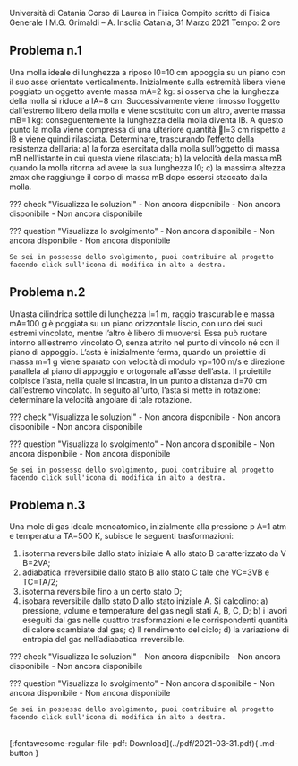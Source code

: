 Università di Catania
Corso di Laurea in Fisica
Compito scritto di Fisica Generale I
M.G. Grimaldi – A. Insolia
Catania, 31 Marzo 2021
Tempo: 2 ore

## Problema n.1
Una molla ideale di lunghezza a riposo l0=10 cm appoggia su un piano con il suo asse orientato
verticalmente. Inizialmente sulla estremità libera viene poggiato un oggetto avente massa mA=2
kg: si osserva che la lunghezza della molla si riduce a lA=8 cm. Successivamente viene rimosso
l’oggetto dall’estremo libero della molla e viene sostituito con un altro, avente massa mB=1 kg:
conseguentemente la lunghezza della molla diventa lB. A questo punto la molla viene compressa di
una ulteriore quantità l=3 cm rispetto a lB e viene quindi rilasciata. Determinare, trascurando
l’effetto della resistenza dell’aria:
a) la forza esercitata dalla molla sull’oggetto di massa mB nell’istante in cui questa viene rilasciata;
b) la velocità della massa mB quando la molla ritorna ad avere la sua lunghezza l0;
c) la massima altezza zmax che raggiunge il corpo di massa mB dopo essersi staccato dalla molla.

??? check "Visualizza le soluzioni"
    - Non ancora disponibile
    - Non ancora disponibile
    - Non ancora disponibile

??? question "Visualizza lo svolgimento"
    - Non ancora disponibile
    - Non ancora disponibile
    - Non ancora disponibile
    
    Se sei in possesso dello svolgimento, puoi contribuire al progetto facendo click sull'icona di modifica in alto a destra.

## Problema n.2
Un’asta cilindrica sottile di lunghezza l=1 m, raggio trascurabile e massa mA=100 g è poggiata su un
piano orizzontale liscio, con uno dei suoi estremi vincolato, mentre l’altro è libero di muoversi.
Essa può ruotare intorno all’estremo vincolato O, senza attrito nel punto di vincolo né con il piano
di appoggio. L’asta è inizialmente ferma, quando un proiettile di massa m=1 g viene sparato con
velocità di modulo vp=100 m/s e direzione parallela al piano di appoggio e ortogonale all’asse
dell’asta. Il proiettile colpisce l’asta, nella quale si incastra, in un punto a distanza d=70 cm
dall’estremo vincolato. In seguito all’urto, l’asta si mette in rotazione: determinare la velocità
angolare di tale rotazione.

??? check "Visualizza le soluzioni"
    - Non ancora disponibile
    - Non ancora disponibile
    - Non ancora disponibile

??? question "Visualizza lo svolgimento"
    - Non ancora disponibile
    - Non ancora disponibile
    - Non ancora disponibile
    
    Se sei in possesso dello svolgimento, puoi contribuire al progetto facendo click sull'icona di modifica in alto a destra.

## Problema n.3
Una mole di gas ideale monoatomico, inizialmente alla pressione p A=1 atm e temperatura TA=500
K, subisce le seguenti trasformazioni:
1) isoterma reversibile dallo stato iniziale A allo stato B caratterizzato da V B=2VA;
2) adiabatica irreversibile dallo stato B allo stato C tale che VC=3VB e TC=TA/2;
3) isoterma reversibile fino a un certo stato D;
4) isobara reversibile dallo stato D allo stato iniziale A.
Si calcolino:
a) pressione, volume e temperature del gas negli stati A, B, C, D;
b) i lavori eseguiti dal gas nelle quattro trasformazioni e le corrispondenti quantità di calore
scambiate dal gas;
c) Il rendimento del ciclo;
d) la variazione di entropia del gas nell’adiabatica irreversibile.

??? check "Visualizza le soluzioni"
    - Non ancora disponibile
    - Non ancora disponibile
    - Non ancora disponibile

??? question "Visualizza lo svolgimento"
    - Non ancora disponibile
    - Non ancora disponibile
    - Non ancora disponibile
    
    Se sei in possesso dello svolgimento, puoi contribuire al progetto facendo click sull'icona di modifica in alto a destra.

<br>
[:fontawesome-regular-file-pdf: Download](../pdf/2021-03-31.pdf){ .md-button }